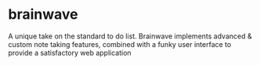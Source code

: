 # brainwave
A unique take on the standard to do list. Brainwave implements advanced &amp; custom note taking features, combined with a funky user interface to provide a satisfactory web application
